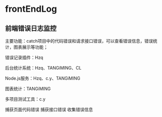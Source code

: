 # frontEndLog
## 前端错误日志监控

主要功能：catch项目中的代码错误和请求接口错误，可以查看错误信息，错误统计，图表展示等功能；

错误记录插件：Hzq

后台统计系统：Hzq、TANGiMING、CL

Node.js服务：Hzq、c.y、TANGiMING

图表统计：TANGiMING

多项目测试工具：c.y

捕获页面代码错误
捕获接口错误
收集错误信息
